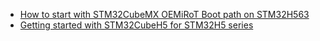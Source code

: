 * [How to start with STM32CubeMX OEMiRoT Boot path on STM32H563](https://wiki.st.com/stm32mcu/wiki/Security:How_to_start_with_STM32CubeMX_OEMiRoT_Boot_path_on_STM32H563)
* [Getting started with STM32CubeH5 for STM32H5 series](https://www.st.com/resource/en/user_manual/um3065-getting-started-with-stm32cubeh5-for-stm32h5-series-stmicroelectronics.pdf)

